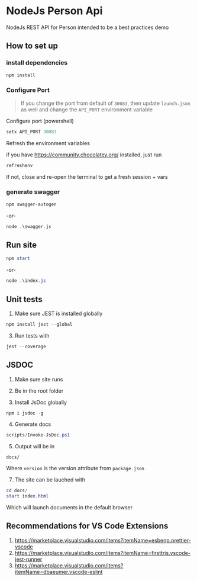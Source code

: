 # NodeJs Person Api

NodeJs REST API for Person intended to be a best practices demo

## How to set up

### install dependencies

```powershell
npm install
```

### Configure Port

> If you change the port from default of `30083`, then update `launch.json` as well and change the `API_PORT` environment variable

Configure port (powershell)

```powershell
setx API_PORT 30083
```

Refresh the environment variables

if you have https://community.chocolatey.org/ installed, just run

```powershell
refreshenv
```

If not, close and re-open the terminal to get a fresh session + vars

### generate swagger

```powershell
npm swagger-autogen
```

-or-

```powershell
node .\swagger.js
```

## Run site

```powershell
npm start
```

-or-

```powershell
node .\index.js
```

## Unit tests

1. Make sure JEST is installed globally

```powershell
npm install jest --global
```

3. Run tests with

```powershell
jest --coverage
```

## JSDOC

1. Make sure site runs

2. Be in the root folder

3. Install JsDoc globally

```powershell
npm i jsdoc -g
```

4. Generate docs

```powershell
scripts/Invoke-JsDoc.ps1
```

5. Output will be in

`docs/`

Where `version` is the version attribute from `package.json`

7. The site can be lauched with

```powershell
cd docs/
start index.html
```

Which will launch documents in the default browser

## Recommendations for VS Code Extensions

1. https://marketplace.visualstudio.com/items?itemName=esbenp.prettier-vscode
2. https://marketplace.visualstudio.com/items?itemName=firsttris.vscode-jest-runner
3. https://marketplace.visualstudio.com/items?itemName=dbaeumer.vscode-eslint
